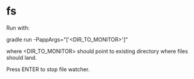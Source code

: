 # fs
Run with:

gradle run -PappArgs="['<DIR_TO_MONITOR>']"

where <DIR_TO_MONITOR> should point to existing directory where files should land.



Press ENTER to stop file watcher.
